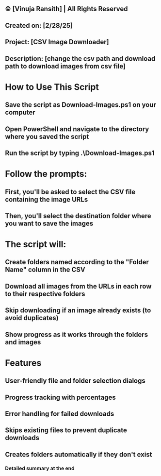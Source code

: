 ## © [Vinuja Ransith] | All Rights Reserved  
## Created on: [2/28/25]  
## Project: [CSV Image Downloader]  
## Description: [change the csv path and download path to download images from csv file]  

# How to Use This Script

## Save the script as Download-Images.ps1 on your computer
## Open PowerShell and navigate to the directory where you saved the script
## Run the script by typing .\Download-Images.ps1

# Follow the prompts:

## First, you'll be asked to select the CSV file containing the image URLs
## Then, you'll select the destination folder where you want to save the images

# The script will:

## Create folders named according to the "Folder Name" column in the CSV
## Download all images from the URLs in each row to their respective folders
## Skip downloading if an image already exists (to avoid duplicates)
## Show progress as it works through the folders and images

# Features

## User-friendly file and folder selection dialogs
## Progress tracking with percentages
## Error handling for failed downloads
## Skips existing files to prevent duplicate downloads
## Creates folders automatically if they don't exist
### Detailed summary at the end